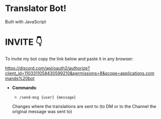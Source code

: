# Translator Bot!

Built with JavaScript

# <strong>INVITE</strong> 👇

To invite my bot copy the link below and paste it in any browser:

https://discord.com/api/oauth2/authorize?client_id=1103311058430599210&permissions=8&scope=applications.commands%20bot

- <strong>Commands</strong>:

  - ``/send-msg {user} {message}``
  
  Changes where the translations are sent to (to DM or to the Channel the original message was sent to)
